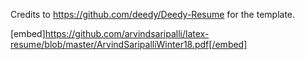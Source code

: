 Credits to https://github.com/deedy/Deedy-Resume for the template.

[embed]https://github.com/arvindsaripalli/latex-resume/blob/master/ArvindSaripalliWinter18.pdf[/embed]
